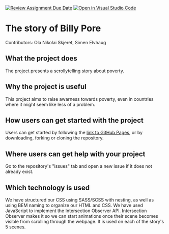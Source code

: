 [![Review Assignment Due Date](https://classroom.github.com/assets/deadline-readme-button-24ddc0f5d75046c5622901739e7c5dd533143b0c8e959d652212380cedb1ea36.svg)](https://classroom.github.com/a/E1TYCvbT)
[![Open in Visual Studio Code](https://classroom.github.com/assets/open-in-vscode-718a45dd9cf7e7f842a935f5ebbe5719a5e09af4491e668f4dbf3b35d5cca122.svg)](https://classroom.github.com/online_ide?assignment_repo_id=10980800&assignment_repo_type=AssignmentRepo)


# The story of Billy Pore
Contributors: Ola Nikolai Skjeret, Simen Elvhaug

## What the project does
The project presents a scrollytelling story about poverty.

## Why the project is useful
This project aims to raise awarness towards poverty, even in countries where it might seem like less of a problem.

## How users can get started with the project
Users can get started by following the [link to GitHub Pages](https://ninejar.github.io/assignment-3--scrollytelling-group_11/), or by downloading, forking or cloning the repository.

## Where users can get help with your project
Go to the repository's "issues" tab and open a new issue if it does not already exist.

## Which technology is used
We have structured our CSS using SASS/SCSS with nesting, as well as using BEM naming to organize our HTML and CSS. We have used JavaScript to implement the Intersection Observer API. Intersection Observer makes it so we can start animations once their scene becomes visible from scrolling through the webpage. It is used on each of the story's 5 scenes.
